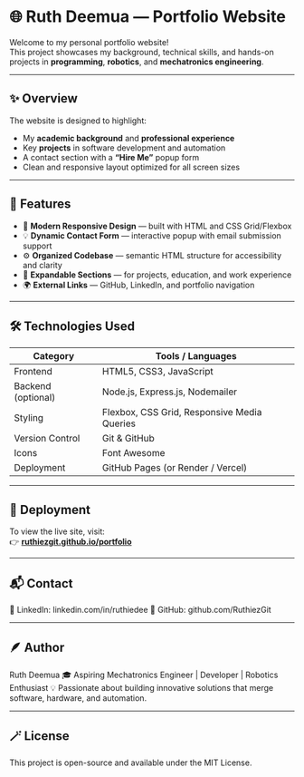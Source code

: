 # 🌐 Ruth Deemua — Portfolio Website

Welcome to my personal portfolio website!  
This project showcases my background, technical skills, and hands-on projects in **programming**, **robotics**, and **mechatronics engineering**.

---

## ✨ Overview

The website is designed to highlight:
- My **academic background** and **professional experience**
- Key **projects** in software development and automation
- A contact section with a **“Hire Me”** popup form
- Clean and responsive layout optimized for all screen sizes

---

## 🧩 Features

- 🎨 **Modern Responsive Design** — built with HTML and CSS Grid/Flexbox  
- 💡 **Dynamic Contact Form** — interactive popup with email submission support  
- ⚙️ **Organized Codebase** — semantic HTML structure for accessibility and clarity  
- 🧠 **Expandable Sections** — for projects, education, and work experience  
- 🌍 **External Links** — GitHub, LinkedIn, and portfolio navigation

---

## 🛠️ Technologies Used

| Category | Tools / Languages |
|-----------|------------------|
| Frontend  | HTML5, CSS3, JavaScript |
| Backend (optional) | Node.js, Express.js, Nodemailer |
| Styling | Flexbox, CSS Grid, Responsive Media Queries |
| Version Control | Git & GitHub |
| Icons | Font Awesome |
| Deployment | GitHub Pages (or Render / Vercel) |

---

## 🚀 Deployment

To view the live site, visit:  
👉 **[ruthiezgit.github.io/portfolio](https://ruthiezgit.github.io/my-website/)**

---

## 📬 Contact
💼 LinkedIn: linkedin.com/in/ruthiedee
🐙 GitHub: github.com/RuthiezGit

---

## 🪶 Author
Ruth Deemua
🎓 Aspiring Mechatronics Engineer | Developer | Robotics Enthusiast
💡 Passionate about building innovative solutions that merge software, hardware, and automation.

---

## 🪄 License

This project is open-source and available under the MIT License.

